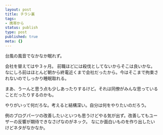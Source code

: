 ```yaml
---
layout: post
title: チラシ裏
tags:
- 携帯から
status: publish
type: post
published: true
meta: {}
---
```

<div class="caption">台風の風音でなかなか眠れず。

会社を替えてはや３ヶ月。
前職ほどには殺伐としてないからそこは良いかな。なにしろ前はほとんど朝から終電近くまで会社だったから。今はそこまで拘束されないのでしっかり睡眠取れる。

まあ、うーんと思う点も少しあったりするけど。それは同僚がみんな思っていることだったりするのかも。

やりがいって何だろな。考えると結構深い。自分は何をやりたいのだろう。

例のブログパーツの改善したいといつも思うけどやる気が出ず。改善してもユーザーの反響が期待できなさげなのがネック。
なにか面白いものを作り出したいけどネタがなかなか。
</div>
<div class="photo"></div>
